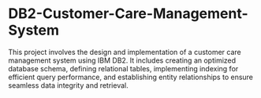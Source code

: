 # DB2-Customer-Care-Management-System
This project involves the design and implementation of a customer care management system using IBM DB2. It includes creating an optimized database schema, defining relational tables, implementing indexing for efficient query performance, and establishing entity relationships to ensure seamless data integrity and retrieval.
